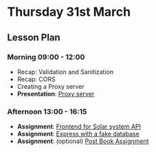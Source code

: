 # Thursday 31st March

## Lesson Plan

### Morning 09:00 - 12:00

+ Recap: Validation and Sanitization
+ Recap: CORS
+ Creating a Proxy server
+ **Presentation**: [Proxy server](https://docs.google.com/presentation/d/13dMsRHrG94J1vpPHMpaHWUxR5bnQAmfd8-8CkDwRlfQ/edit?usp=sharing)

### Afternoon 13:00 - 16:15

+ **Assignment**: [Frontend for Solar system API](https://github.com/FrancoSpeziali/react-solar-system)
+ **Assignment**: [Express with a fake database](https://github.com/FrancoSpeziali/express-with-fake-database)
+ **Assignment**: (optional) [Post Book Assignment](https://github.com/GillesDCI/post-book-assignment)
